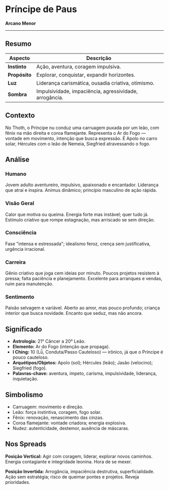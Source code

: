 # Príncipe de Paus

**Arcano Menor**


---

## Resumo

| Aspecto | Descrição |
|---------|-----------|
| **Instinto** | Ação, aventura, coragem impulsiva. |
| **Propósito** | Explorar, conquistar, expandir horizontes. |
| **Luz** | Liderança carismática, ousadia criativa, otimismo. |
| **Sombra** | Impulsividade, impaciência, agressividade, arrogância. |

## Contexto

No Thoth, o Príncipe nu conduz uma carruagem puxada por um leão, com fênix na mão direita e coroa flamejante. Representa o Ar do Fogo — vontade em movimento, intenção que busca expressão. É Apolo no carro solar, Hércules com o leão de Nemeia, Siegfried atravessando o fogo.

## Análise

### Humano

Jovem adulto aventureiro, impulsivo, apaixonado e encantador. Liderança que atrai e inspira. Animus dinâmico; princípio masculino de ação rápida.

### Visão Geral

Calor que motiva ou queima. Energia forte mas instável; quer tudo já. Estímulo criativo que rompe estagnação, mas arriscado se sem direção.

### Consciência

Fase "intensa e estressada"; idealismo feroz, crença sem justificativa, urgência irracional.

### Carreira

Gênio criativo que joga cem ideias por minuto. Poucos projetos resistem à pressa; falta paciência e planejamento. Excelente para arranques e vendas, ruim para manutenção.

### Sentimento

Paixão selvagem e variável. Aberto ao amor, mas pouco profundo; criança interior que busca novidade. Encanto que seduz, mas não ancora.

## Significado

- **Astrologia:** 21° Câncer a 20° Leão.
- **Elemento:** Ar do Fogo (intenção que propaga).
- **I Ching:** 10 (Lǚ, Conduta/Passo Cauteloso) — irônico, já que o Príncipe é pouco cauteloso.
- **Arquétipos/Objetos:** Apolo (sol); Hércules (leão); Jasão (velocino); Siegfried (fogo).
- **Palavras‑chave:** aventura, ímpeto, carisma, impulsividade, liderança, inquietação.

## Simbolismo

- Carruagem: movimento e direção.
- Leão: força instintiva, coragem, fogo solar.
- Fênix: renovação, renascimento das cinzas.
- Coroa flamejante: vontade criadora; energia explosiva.
- Nudez: autenticidade, destemor, ausência de máscaras.

## Nos Spreads

**Posição Vertical:** Agir com coragem, liderar, explorar novos caminhos. Energia contagiante e integridade leonina. Hora de se mexer.

**Posição Invertida:** Arrogância, impaciência destrutiva, superficialidade. Ação sem estratégia; risco de queimar pontes e projetos. Reveja prioridades.
